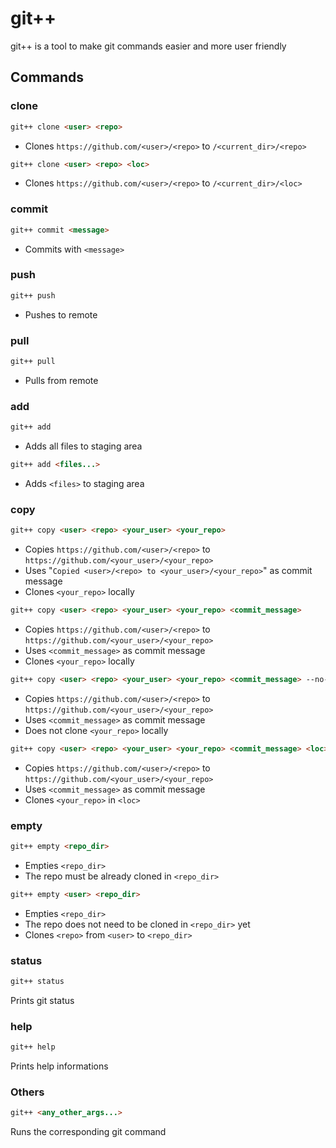 # git++

git++ is a tool to make git commands easier and more user friendly

## Commands

### clone

```html
git++ clone <user> <repo>
```
- Clones `https://github.com/<user>/<repo>` to `/<current_dir>/<repo>`

```html
git++ clone <user> <repo> <loc>
```
- Clones `https://github.com/<user>/<repo>` to `/<current_dir>/<loc>`

### commit

```html
git++ commit <message>
```
- Commits with `<message>`

### push

```html
git++ push
```
- Pushes to remote

### pull

```html
git++ pull
```
- Pulls from remote

### add

```html
git++ add
```
- Adds all files to staging area

```html
git++ add <files...>
```
- Adds `<files>` to staging area

### copy

```html
git++ copy <user> <repo> <your_user> <your_repo>
```
- Copies `https://github.com/<user>/<repo>` to `https://github.com/<your_user>/<your_repo>`
- Uses "`Copied <user>/<repo> to <your_user>/<your_repo>`" as commit message
- Clones `<your_repo>` locally

```html
git++ copy <user> <repo> <your_user> <your_repo> <commit_message>
```
- Copies `https://github.com/<user>/<repo>` to `https://github.com/<your_user>/<your_repo>`
- Uses `<commit_message>` as commit message
- Clones `<your_repo>` locally

```html
git++ copy <user> <repo> <your_user> <your_repo> <commit_message> --no-clone
```
- Copies `https://github.com/<user>/<repo>` to `https://github.com/<your_user>/<your_repo>`
- Uses `<commit_message>` as commit message
- Does not clone `<your_repo>` locally

```html
git++ copy <user> <repo> <your_user> <your_repo> <commit_message> <loc>
```
- Copies `https://github.com/<user>/<repo>` to `https://github.com/<your_user>/<your_repo>`
- Uses `<commit_message>` as commit message
- Clones `<your_repo>` in `<loc>`

### empty

```html
git++ empty <repo_dir>
```
- Empties `<repo_dir>`
- The repo must be already cloned in `<repo_dir>`

```html
git++ empty <user> <repo_dir>
```
- Empties `<repo_dir>`
- The repo does not need to be cloned in `<repo_dir>` yet
- Clones `<repo>` from `<user>` to `<repo_dir>`

### status

```html
git++ status
```
Prints git status

### help

```html
git++ help
```
Prints help informations

### Others

```html
git++ <any_other_args...>
```
Runs the corresponding git command